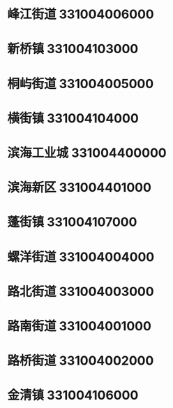 # 峰江街道 331004006000
# 新桥镇 331004103000
# 桐屿街道 331004005000
# 横街镇 331004104000
# 滨海工业城 331004400000
# 滨海新区 331004401000
# 蓬街镇 331004107000
# 螺洋街道 331004004000
# 路北街道 331004003000
# 路南街道 331004001000
# 路桥街道 331004002000
# 金清镇 331004106000
